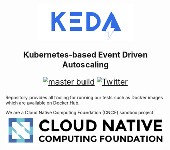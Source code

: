 <p align="center"><img src="https://raw.githubusercontent.com/kedacore/keda/master/images/keda-logo-transparent.png" width="300"/></p>
<p style="font-size: 25px" align="center"><b>Kubernetes-based Event Driven Autoscaling</b></p>
<p style="font-size: 25px" align="center">
<a href="https://github.com/kedacore/test-tools/actions"><img src="https://github.com/kedacore/test-tools/workflows/master%20build/badge.svg" alt="master build"></a>
<a href="https://twitter.com/kedaorg"><img src="https://img.shields.io/twitter/follow/kedaorg?style=social" alt="Twitter"></a></p>

Repository provides all tooling for running our tests such as Docker images which are available on [Docker Hub](http://hub.docker.com/u/kedacore).

We are a Cloud Native Computing Foundation (CNCF) sandbox project.
![CNCF Logo](https://raw.githubusercontent.com/kedacore/keda/master/images/logo-cncf.svg)
